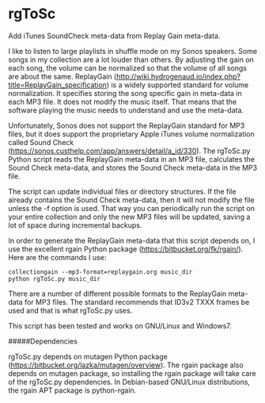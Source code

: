 # rgToSc
Add iTunes SoundCheck meta-data from Replay Gain meta-data.

I like to listen to large playlists in shuffle mode on my Sonos speakers.  Some songs in my collection are a lot louder than others.  By adjusting the gain on each song, the volume can be normalized so that the volume of all songs are about the same.  ReplayGain (http://wiki.hydrogenaud.io/index.php?title=ReplayGain_specification) is a widely supported standard for volume normalization.  It specifies storing the song specific gain in meta-data in each MP3 file. It does not modify the music itself.  That means that the software playing the music needs to understand and use the meta-data.

Unfortunately, Sonos does not support the ReplayGain standard for MP3 files, but it does support the proprietary Apple iTunes volume normalization called Sound Check (https://sonos.custhelp.com/app/answers/detail/a_id/330).  The rgToSc.py Python script reads the ReplayGain meta-data in an MP3 file, calculates the Sound Check meta-data, and stores the Sound Check meta-data in the MP3 file.

The script can update individual files or directory structures.  If the file already contains the Sound Check meta-data, then it will not modify the file unless the -f option is used.  That way you can periodically run the script on your entire collection and only the new MP3 files will be updated, saving a lot of space during incremental backups.  

In order to generate the ReplayGain meta-data that this script depends on, I use the excellent rgain Python package (https://bitbucket.org/fk/rgain/).  Here are the commands I use:
```
collectiongain --mp3-format=replaygain.org music_dir
python rgToSc.py music_dir
```
There are a number of different possible formats to the ReplayGain meta-data for MP3 files.  The standard recommends that ID3v2 TXXX frames be used and that is what rgToSc.py uses.

This script has been tested and works on GNU/Linux and Windows7.

#####Dependencies

rgToSc.py depends on mutagen Python package (https://bitbucket.org/lazka/mutagen/overview).  The rgain package also depends on mutagen package, so installing the rgain package will take care of the rgToSc.py dependencies.  In Debian-based GNU/Linux distributions, the rgain APT package is python-rgain.
